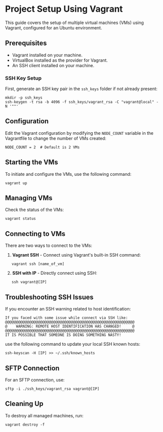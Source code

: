 # Project Setup Using Vagrant

This guide covers the setup of multiple virtual machines (VMs) using Vagrant, configured for an Ubuntu environment.

## Prerequisites

- Vagrant installed on your machine.
- VirtualBox installed as the provider for Vagrant.
- An SSH client installed on your machine.

### SSH Key Setup

First, generate an SSH key pair in the `ssh_keys` folder if not already present:
```
mkdir -p ssh_keys
ssh-keygen -t rsa -b 4096 -f ssh_keys/vagrant_rsa -C "vagrant@local" -N '""'
```
## Configuration

Edit the Vagrant configuration by modifying the `NODE_COUNT` variable in the Vagrantfile to change the number of VMs created:
```
NODE_COUNT = 2  # Default is 2 VMs
```
## Starting the VMs

To initiate and configure the VMs, use the following command:
```
vagrant up
```
## Managing VMs

Check the status of the VMs:
```
vagrant status
```
## Connecting to VMs

There are two ways to connect to the VMs:

1. **Vagrant SSH** - Connect using Vagrant's built-in SSH command:
```
   vagrant ssh [name_of_vm]
```
2. **SSH with IP** - Directly connect using SSH:
```
   ssh vagrant@[IP]
```
## Troubleshooting SSH Issues

If you encounter an SSH warning related to host identification:
```
If you faced with some issue while connect via SSH like:
@@@@@@@@@@@@@@@@@@@@@@@@@@@@@@@@@@@@@@@@@@@@@@@@@@@@@@@@@@@
@    WARNING: REMOTE HOST IDENTIFICATION HAS CHANGED!     @
@@@@@@@@@@@@@@@@@@@@@@@@@@@@@@@@@@@@@@@@@@@@@@@@@@@@@@@@@@@
IT IS POSSIBLE THAT SOMEONE IS DOING SOMETHING NASTY!
``` 

use the following command to update your local SSH known hosts:
```
ssh-keyscan -H [IP] >> ~/.ssh/known_hosts
```
## SFTP Connection

For an SFTP connection, use:
```
sftp -i ./ssh_keys/vagrant_rsa vagrant@[IP]
```
## Cleaning Up

To destroy all managed machines, run:
```
vagrant destroy -f
```